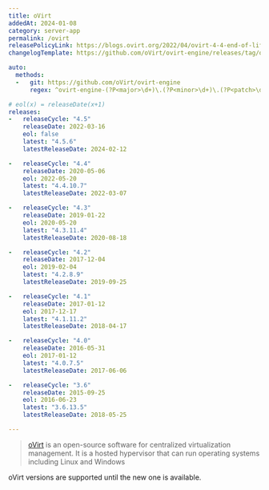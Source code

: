 ```yaml
---
title: oVirt
addedAt: 2024-01-08
category: server-app
permalink: /ovirt
releasePolicyLink: https://blogs.ovirt.org/2022/04/ovirt-4-4-end-of-life/
changelogTemplate: https://github.com/oVirt/ovirt-engine/releases/tag/ovirt-engine-__LATEST__

auto:
  methods:
  -   git: https://github.com/oVirt/ovirt-engine
      regex: ^ovirt-engine-(?P<major>\d+)\.(?P<minor>\d+)\.(?P<patch>\d{1,3})\.?(?P<tiny>\d+)?$

# eol(x) = releaseDate(x+1)
releases:
-   releaseCycle: "4.5"
    releaseDate: 2022-03-16
    eol: false
    latest: "4.5.6"
    latestReleaseDate: 2024-02-12

-   releaseCycle: "4.4"
    releaseDate: 2020-05-06
    eol: 2022-05-20
    latest: "4.4.10.7"
    latestReleaseDate: 2022-03-07

-   releaseCycle: "4.3"
    releaseDate: 2019-01-22
    eol: 2020-05-20
    latest: "4.3.11.4"
    latestReleaseDate: 2020-08-18

-   releaseCycle: "4.2"
    releaseDate: 2017-12-04
    eol: 2019-02-04
    latest: "4.2.8.9"
    latestReleaseDate: 2019-09-25

-   releaseCycle: "4.1"
    releaseDate: 2017-01-12
    eol: 2017-12-17
    latest: "4.1.11.2"
    latestReleaseDate: 2018-04-17

-   releaseCycle: "4.0"
    releaseDate: 2016-05-31
    eol: 2017-01-12
    latest: "4.0.7.5"
    latestReleaseDate: 2017-06-06

-   releaseCycle: "3.6"
    releaseDate: 2015-09-25
    eol: 2016-06-23
    latest: "3.6.13.5"
    latestReleaseDate: 2018-05-25

---
```


> [oVirt](https://www.ovirt.org/) is an open-source
> software for centralized virtualization management. It is a hosted hypervisor
> that can run operating systems including Linux and Windows

oVirt versions are supported until the new one is available.
